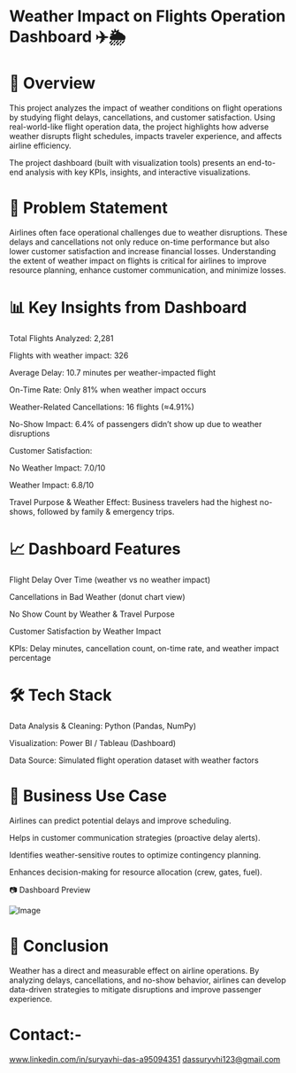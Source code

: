 # Weather Impact on Flights Operation Dashboard ✈️🌦️

# 📖 Overview

This project analyzes the impact of weather conditions on flight operations by studying flight delays, cancellations, and customer satisfaction. Using real-world-like flight operation data, the project highlights how adverse weather disrupts flight schedules, impacts traveler experience, and affects airline efficiency.

The project dashboard (built with visualization tools) presents an end-to-end analysis with key KPIs, insights, and interactive visualizations.

# 🎯 Problem Statement

Airlines often face operational challenges due to weather disruptions. These delays and cancellations not only reduce on-time performance but also lower customer satisfaction and increase financial losses. Understanding the extent of weather impact on flights is critical for airlines to improve resource planning, enhance customer communication, and minimize losses.

# 📊 Key Insights from Dashboard

Total Flights Analyzed: 2,281

Flights with weather impact: 326

Average Delay: 10.7 minutes per weather-impacted flight

On-Time Rate: Only 81% when weather impact occurs

Weather-Related Cancellations: 16 flights (≈4.91%)

No-Show Impact: 6.4% of passengers didn’t show up due to weather disruptions

Customer Satisfaction:

No Weather Impact: 7.0/10

Weather Impact: 6.8/10

Travel Purpose & Weather Effect: Business travelers had the highest no-shows, followed by family & emergency trips.

# 📈 Dashboard Features

Flight Delay Over Time (weather vs no weather impact)

Cancellations in Bad Weather (donut chart view)

No Show Count by Weather & Travel Purpose

Customer Satisfaction by Weather Impact

KPIs: Delay minutes, cancellation count, on-time rate, and weather impact percentage

# 🛠️ Tech Stack

Data Analysis & Cleaning: Python (Pandas, NumPy)

Visualization: Power BI / Tableau (Dashboard)

Data Source: Simulated flight operation dataset with weather factors

# 🚀 Business Use Case

Airlines can predict potential delays and improve scheduling.

Helps in customer communication strategies (proactive delay alerts).

Identifies weather-sensitive routes to optimize contingency planning.

Enhances decision-making for resource allocation (crew, gates, fuel).

📷 Dashboard Preview

![Image]()

# 📌 Conclusion

Weather has a direct and measurable effect on airline operations. By analyzing delays, cancellations, and no-show behavior, airlines can develop data-driven strategies to mitigate disruptions and improve passenger experience.

# Contact:-
www.linkedin.com/in/suryavhi-das-a95094351
dassuryvhi123@gmail.com
